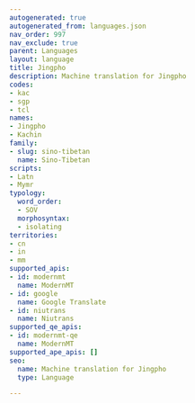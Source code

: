 ```yaml
---
autogenerated: true
autogenerated_from: languages.json
nav_order: 997
nav_exclude: true
parent: Languages
layout: language
title: Jingpho
description: Machine translation for Jingpho
codes:
- kac
- sgp
- tcl
names:
- Jingpho
- Kachin
family:
- slug: sino-tibetan
  name: Sino-Tibetan
scripts:
- Latn
- Mymr
typology:
  word_order:
  - SOV
  morphosyntax:
  - isolating
territories:
- cn
- in
- mm
supported_apis:
- id: modernmt
  name: ModernMT
- id: google
  name: Google Translate
- id: niutrans
  name: Niutrans
supported_qe_apis:
- id: modernmt-qe
  name: ModernMT
supported_ape_apis: []
seo:
  name: Machine translation for Jingpho
  type: Language

---
```


